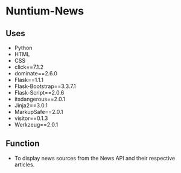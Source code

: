 # Nuntium-News  

## Uses  
- Python   
- HTML   
- CSS  
- click==7.1.2  
- dominate==2.6.0  
- Flask==1.1.1  
- Flask-Bootstrap==3.3.7.1  
- Flask-Script==2.0.6  
- itsdangerous==2.0.1  
- Jinja2==3.0.1  
- MarkupSafe==2.0.1  
- visitor==0.1.3  
- Werkzeug==2.0.1  

## Function
- To display news sources from the News API and their respective articles.